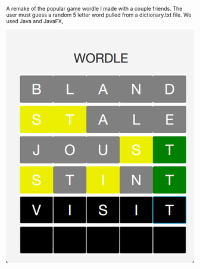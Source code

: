 A remake of the popular game wordle I made with a couple friends. The user must guess a random 5 letter word pulled from a dictionary.txt file. We used Java and JavaFX,

<img src="/wordle-ss.png" alt="GUI-Image" width="600"/>
